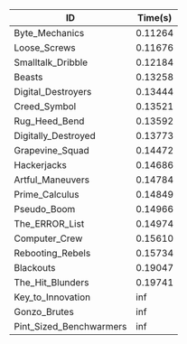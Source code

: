|ID|Time(s)|
|-|-|
|Byte_Mechanics|0.11264|
|Loose_Screws|0.11676|
|Smalltalk_Dribble|0.12184|
|Beasts|0.13258|
|Digital_Destroyers|0.13444|
|Creed_Symbol|0.13521|
|Rug_Heed_Bend|0.13592|
|Digitally_Destroyed|0.13773|
|Grapevine_Squad|0.14472|
|Hackerjacks|0.14686|
|Artful_Maneuvers|0.14784|
|Prime_Calculus|0.14849|
|Pseudo_Boom|0.14966|
|The_ERROR_List|0.14974|
|Computer_Crew|0.15610|
|Rebooting_Rebels|0.15734|
|Blackouts|0.19047|
|The_Hit_Blunders|0.19741|
|Key_to_Innovation|inf|
|Gonzo_Brutes|inf|
|Pint_Sized_Benchwarmers|inf|
